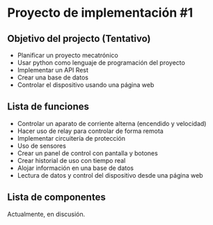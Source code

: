 # Proyecto de implementación #1 


## Objetivo del projecto (Tentativo)
- Planificar un proyecto mecatrónico
- Usar python como lenguaje de programación del proyecto
- Implementar un API Rest
- Crear una base de datos
- Controlar el dispositivo usando una página web


## Lista de funciones
- Controlar un aparato de corriente alterna (encendido y velocidad)
- Hacer uso de relay para controlar de forma remota
- Implementar circuitería de protección
- Uso de sensores
- Crear un panel de control con pantalla y botones
- Crear historial de uso con tiempo real
- Alojar información en una base de datos
- Lectura de datos y control del dispositivo desde una página web

## Lista de componentes
Actualmente, en discusión.